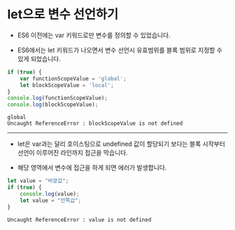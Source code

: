 # let으로 변수 선언하기

* ES6 이전에는 var 키워드로만 변수를 정의할 수 있었습니다.

* ES6에서는 let 키워드가 나오면서 변수 선언시 유효범위를 블록 범위로 지정할 수 있게 되었습니다.

```javascript
if (true) {
    var functionScopeValue = 'global';
    let blockScopeValue = 'local';
}
console.log(functionScopeValue);
console.log(blockScopeValue);
```

```
global
Uncaught ReferenceError : blockScopeValue is not defined
```

---

* let은 var과는 달리 호이스팅으로 undefined 값이 할당되기 보다는 블록 시작부터 선언이 이루어진 라인까지 접근을 막습니다.

* 해당 영역에서 변수에 접근을 하게 되면 에러가 발생합니다.

```javascript
let value = "바깥값";
if (true) {
    console.log(value);
    let value = "안쪽값";
}
```

```
Uncaught ReferenceError : value is not defined
```
